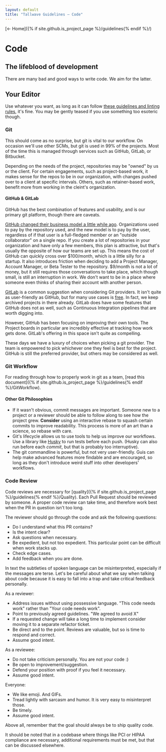 ```yaml
---
layout: default
title: "Tallwave Guidelines — Code"
---
```


[&larr; Home]({% if site.github.is_project_page %}/guidelines{% endif %}/)

# Code

## The lifeblood of development

There are many bad and good ways to write code. We aim for the latter.

## Your Editor

Use whatever you want, as long as it can follow [these guidelines and linting rules](https://github.com/tallwave/guidelines), it's fine. You may be gently teased if you use something too esoteric though.

### Git

This should come as no surprise, but git is vital to our workflow. On occasion we'll use other SCMs, but git is used in 99% of the projects. Most of the time this is managed through services such as GitHub, GitLab, or Bitbucket.

Depending on the needs of the project, repositories may be "owned" by us or the client. For certain engagements, such as project-based work, it makes sense for the repos to be in our organization, with changes pushed over to a client at specific intervals. Others, such as retainer-based work, benefit more from working in the cleint's organization.

#### GitHub & GitLab
GitHub has the best combination of features and usability, and is our primary git platform, though there are caveats.

[GitHub changed their business model a little while ago](https://github.com/blog/2164-introducing-unlimited-private-repositories). Organizations used to pay by the repository used, and the new model is to pay by the user, regardless of if that user is a full-fledged member or an "outside collaborator" on a single repo. If you create a lot of repositories in your organization and have only a few members, this plan is attractive, but that's usually the opposite of how our teams are set up. This means the cost of GitHub can quickly cross over $100/month, which is a little silly for a startup. It also introduces friction when deciding to add a Project Manager, Account Manager, or Beta Tester to the repository. $9/month is not a lot of money, but it still requires those conversations to take place, which though small, is still an interruption in work. We don't want to be in a place where someone even thinks of sharing their account with another person. 

[GitLab](https://gitlab.com/) is a common suggestion when considering Git providers. It isn't quite as user-friendly as GitHub, but for many use cases is [free](https://about.gitlab.com/gitlab-com/). In fact, we keep archived projects in there already. GitLab does have some features that GitHub does not as well, such as Continuous Integration pipelines that are worth digging into. 

However, GitHub has been focusing on improving their own tools. The Project boards in particular are incredibly effective at tracking how work gets done. GitLab's offering in this space isn't quite as compelling.

These days we have a luxury of choices when picking a git provider. The team is empowered to pick whichever one they feel is best for the project. GitHub is still the preferred provider, but others may be considered as well.

### Git Workflow

For reading through how to properly work in git as a team, [read this document]({% if site.github.is_project_page %}/guidelines{% endif %}/GitWorkflow).

#### Other Git Philosophies

* If it wasn't obvious, commit messages are important. Someone new to a project or a reviewer should be able to follow along to see how the project grew. **Consider** using an interactive rebase to squash certain commits to improve readability. This process is more of an art than a science, so rebase with care.
* Git's lifecycle allows us to use tools to help us improve our workflows. Use a library like [Husky](https://github.com/typicode/husky) to run tests before each push. (Husky can also run before each _commit_, but that is probably too interruptive).
* The git commandline is powerful, but not very user-friendly. Guis can help make advanced features more findable and are encouraged, so long as they don't introduce weird stuff into other developers' workflows.

### Code Review

Code reviews are necessary for [quality]({% if site.github.is_project_page %}/guidelines{% endif %}/Quality). Each Pull Request should be reviewed by someone. A proper code review can take time, and therefore work best when the PR in question isn't too long.

The reviewer should go through the code and ask the following questions:

 * Do I understand what this PR contains?
 * Is the intent clear?
 * Ask questions when necessary.
 * Be expedient, but not too expedient. This particular point can be difficult when work stacks up.
 * Check edge cases.
 * Add feedback when you are done.

In text the subtleties of spoken language can be misinterpreted, especially if the messages are terse. Let's be careful about what we say when talking about code because it is easy to fall into a trap and take critical feedback personally.

As a reviewer:

 * Address issues without using possessive language. "This code needs work" rather than "Your code needs work".
 * Point to previously agreed guidelines. "We agreed to avoid X"
 * If a requested change will take a long time to implement consider moving it to a separate refactor ticket.
 * Be direct and to the point. Reviews are valuable, but so is time to respond and correct.
 * Assume good intent.

As a reviewee:

 * Do not take criticism personally. You are not your code :)
 * Be open to improvement/suggestion.
 * Defend your position with proof if you feel it necessary.
 * Assume good intent.

Everyone:

 * We like emoji. And GIFs.
 * Tread lightly with sarcasm and humor. It is very easy to misinterpret those.
 * Be timely.
 * Assume good intent.

Above all, remember that the goal should always be to ship quality code.

It should be noted that in a codebase where things like PCI or HIPAA compliance are necessary, additional requirements must be met, but that can be discussed elsewhere.
